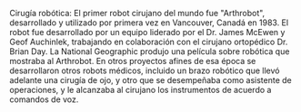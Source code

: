 Cirugía robótica: El primer robot cirujano del mundo fue "Arthrobot", desarrollado y utilizado por primera vez en Vancouver, Canadá en 1983. El robot fue desarrollado por un equipo liderado por el Dr. James McEwen y Geof Auchinlek, trabajando en colaboración con el cirujano ortopédico Dr. Brian Day. La National Geographic produjo una película sobre robótica que mostraba al Arthrobot. En otros proyectos afines de esa época se desarrollaron otros robots médicos, incluido un brazo robótico que llevó adelante una cirugía de ojo, y otro que se desempeñaba como asistente de operaciones, y le alcanzaba al cirujano los instrumentos de acuerdo a comandos de voz.
